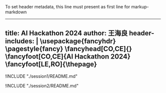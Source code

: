<!-- markup:skip-line --> To set header metadata, this line must present as first line for markup-markdown
---
title: AI Hackathon 2024
author: 王海良
header-includes: |
    \usepackage{fancyhdr}
    \pagestyle{fancy}
    \fancyhead[CO,CE]{}
    \fancyfoot[CO,CE]{AI Hackathon 2024}
    \fancyfoot[LE,RO]{\thepage}
---

!INCLUDE "./session1/README.md"
<!-- markup:blank-line -->
<!-- markup:page-break-xml -->
!INCLUDE "./session2/README.md"